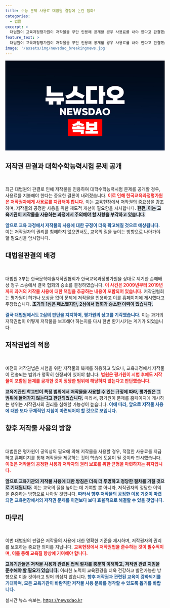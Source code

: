 ```yaml
---
title: 수능 문제 사용료 대법원 결정에 논란 점화!
categories:
  - 법률
excerpt: >
  대법원이 교육과정평가원이 저작물을 무단 인용해 공개할 경우 사용료를 내야 한다고 판결했습니다. 저작권협회는 평가원을 상대로 한 소송에서 승소, 저작자의 정당한 이익을 보호하는 의미 있는 판례를 남겼습니다. 클릭해 자세한 내용을 확인하세요!
feature_text: >
  대법원이 교육과정평가원이 저작물을 무단 인용해 공개할 경우 사용료를 내야 한다고 판결했습니다. 저작권협회는 평가원을 상대로 한 소송에서 승소, 저작자의 정당한 이익을 보호하는 의미 있는 판례를 남겼습니다. 클릭해 자세한 내용을 확인하세요!
image: '/assets/img/newsdao_breakingnews.jpg'
---
```


<p><img src="/assets/img/newsdao_breakingnews.jpg" alt="bookingtag 속보" /></p>

<h2 data-ke-size="size26">저작권 판결과 대학수학능력시험 문제 공개</h2>

<p data-ke-size="size16">&nbsp;</p>

<p>최근 대법원의 판결로 인해 저작물을 인용하여 대학수학능력시험 문제를 공개할 경우, 사용료를 지불해야 한다는 중요한 결론이 내려졌습니다. <b><span style="color: #ee2323;">이로 인해 한국교육과정평가원은 저작권자에게 사용료를 지급해야 합니다.</span></b> 이는 교육현장에서 저작권의 중요성을 강조하며, 저작물의 공정한 사용을 위한 제도적 개선이 필요함을 시사합니다. <b><span style="background-color: #21538527;">한편, 이는 교육기관이 저작물을 사용하는 과정에서 주의해야 할 사항을 부각하고 있습니다.</span></b> </p>

<p><b><span style="color: #1a5490;">앞으로 교육 과정에서 저작물의 사용에 대한 규정이 더욱 확고해질 것으로 예상됩니다.</span></b> 이는 저작권자의 권리를 침해하지 않으면서도, 교육의 질을 높이는 방향으로 나아가야 할 필요성을 암시합니다. </p>

<h2 data-ke-size="size26">대법원판결의 배경</h2>

<p data-ke-size="size16">&nbsp;</p>

<p>대법원 3부는 한국문학예술저작권협회가 한국교육과정평가원을 상대로 제기한 손해배상 청구 소송에서 결국 협회의 승소를 결정하였습니다. <b><span style="color: #ee2323;">이 사건은 2009년부터 2019년까지 과거의 저작물 사용에 대한 책임을 추궁하는 내용이 포함되어 있습니다.</span></b> 저작권협회는 평가원이 허가나 보상금 없이 문제에 저작물을 인용하고 이를 홈페이지에 게시했다고 주장했습니다. <b><span style="background-color: #21538527;">초기의 1심은 패소했지만, 2심에서 협회가 승소한 이력이 있습니다.</span></b> </p>

<p><b><span style="color: #1a5490;">결국 대법원에서도 2심의 판단을 지지하며, 평가원의 상고를 기각했습니다.</span></b> 이는 과거의 저작권법이 어떻게 저작물을 보호해야 하는지를 다시 한번 환기시키는 계기가 되었습니다. </p>

<h2 data-ke-size="size26">저작권법의 적용</h2>

<p data-ke-size="size16">&nbsp;</p>

<p>예전의 저작권법은 시험을 위한 저작물의 복제를 허용하고 있으나, 교육과정에서 저작물이 전송되는 범위가 명확히 한정되어 있어야 합니다. <b><span style="color: #ee2323;">법원은 평가원이 시험 후에도 저작물이 포함된 문제를 공개한 것이 정당한 범위에 해당하지 않는다고 판단했습니다.</span></b> </p>

<p><b><span style="background-color: #21538527;">교육기관인 학교만이 특정 범위에서 저작물을 사용할 수 있는 규정에 따라, 평가원은 그 범위에 들어가지 않는다고 판단되었습니다.</span></b> 따라서, 평가원이 문제를 홈페이지에 게시하는 행위는 저작권자의 권리를 침해할 가능성이 높습니다. <b><span style="color: #1a5490;">이에 따라, 앞으로 저작물 사용에 대한 보다 구체적인 지침이 마련되어야 할 것으로 보입니다.</span></b></p>

<h2 data-ke-size="size26">향후 저작물 사용의 방향</h2>

<p data-ke-size="size16">&nbsp;</p>

<p>대법원은 평가원이 공익상의 필요에 의해 저작물을 사용할 경우, 적절한 사용료를 지급하고 홈페이지를 통해 저작물을 제공하는 것이 학습에 도움이 될 것이라 판시했습니다. <b><span style="color: #ee2323;">이것은 저작물의 공정한 사용과 저작자의 권리 보호를 위한 균형을 마련하자는 취지입니다.</span></b> </p>

<p><b><span style="background-color: #21538527;">앞으로 교육기관의 저작물 사용에 대한 방침은 더욱 더 투명하고 정당한 절차를 거칠 것으로 기대됩니다.</span></b> 이는 교육의 질을 높이는 데 기여할 뿐 아니라, 저작권자의 정당한 이익을 존중하는 방향으로 나아갈 것입니다. <b><span style="color: #1a5490;">따라서 향후 저작물의 공정한 이용 기준이 마련되면 교육현장에서의 저작권 문제를 이전보다 보다 효율적으로 해결할 수 있을 것입니다.</span></b></p>

<h2 data-ke-size="size26">마무리</h2>

<p data-ke-size="size16">&nbsp;</p>

<p>이번 대법원의 판결은 저작물의 사용에 대한 명확한 기준을 제시하며, 저작권자의 권리를 보호하는 중요한 의미를 지닙니다. <b><span style="color: #ee2323;">교육현장에서 저작권법을 준수하는 것이 필수적이며, 이를 통해 교육질 향상에 기여해야 합니다.</span></b> </p>

<p><b><span style="background-color: #21538527;">교육기관들은 저작물 사용과 관련된 법적 절차를 충분히 이해하고, 저작권 관련 지침을 준수해야 할 필요가 있습니다.</span></b> 이러한 노력이 교육환경을 더욱 건강하고 발전가능한 방향으로 이끌 것이라고 믿어 의심치 않습니다. <b><span style="color: #1a5490;">향후 저작권과 관련된 교육이 강화되기를 기대하며, 모든 교육기관이 바람직한 저작물 사용 문화를 정착할 수 있도록 돕기를 바랍니다.</span></b></p>
실시간 뉴스 속보는, <a href="https://newsdao.kr" rel="dofollow">https://newsdao.kr</a>


